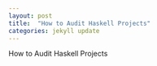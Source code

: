 ```yaml
---
layout: post
title:  "How to Audit Haskell Projects"
categories: jekyll update
---
```


How to Audit Haskell Projects
